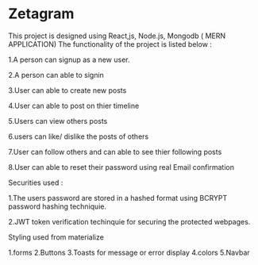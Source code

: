 # Zetagram
This project is designed using React,js, Node.js, Mongodb ( MERN APPLICATION) 
The functionality of the project is listed below :

1.A person can signup as a new user.

2.A person can able to signin

3.User can able to create new posts

4.User can able to post on thier timeline 

5.Users can view others posts

6.users can like/ dislike the posts of others

7.User can follow others and can able to see thier following posts

8.User can able to reset their password using real Email confirmation


Securities used :

1.The users password are stored in a hashed format using BCRYPT password hashing techniquie.

2.JWT token verification techinquie for securing the protected webpages.


Styling used from materialize

1.forms
2.Buttons
3.Toasts for message or error display
4.colors
5.Navbar






